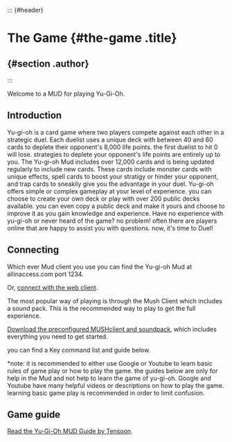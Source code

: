::: {#header}
# The Game {#the-game .title}

##  {#section .author}
:::

Welcome to a MUD for playing Yu-Gi-Oh.

## Introduction

Yu-gi-oh is a card game where two players compete against each other in
a strategic duel. Each duelist uses a unique deck with between 40 and 60
cards to deplete their opponent\'s 8,000 life points. the first duelist
to hit 0 will lose. strategies to deplete your opponent\'s life points
are entirely up to you. The Yu-gi-oh Mud includes over 12,000 cards and
is being updated regularly to include new cards. These cards include
monster cards with unique effects, spell cards to boost your stratigy or
hinder your opponent, and trap cards to sneakily give you the advantage
in your duel. Yu-gi-oh offers simple or complex gameplay at your level
of experience. you can choose to create your own deck or play with over
200 public decks available. you can even copy a public deck and make it
yours and choose to improve it as you gain knowledge and experience.
Have no experience with yu-gi-oh or never heard of the game? no problem!
often there are players online that are happy to assist you with
questions. now, it\'s time to Duel!

## Connecting

Which ever Mud client you use you can find the Yu-gi-oh Mud at
allinaccess.com port 1234.

Or, [connect with the web client](webclient/).

The most popular way of playing is through the Mush Client which
includes a sound pack. This is the recommended way to play to get the
full experience.

[Download the preconfigured MUSHclient and
soundpack](https://github.com/Timtam/yugioh-soundpack/archive/master.zip),
which includes everything you need to get started.

you can find a Key command list and guide below.

\*note: it is recommended to either use Google or Youtube to learn basic
rules of game play or how to play the game. the guides below are only
for help in the Mud and not help to learn the game of yu-gi-oh. Google
and Youtube have many helpful videos or descriptions on how to play the
game. learning basic game play is recommended in order to limit
confusion.

## Game guide

[Read the Yu-Gi-Oh MUD Guide by
Tensoon](https://forum.audiogames.net/topic/30057/yugioh-mud-guide/).
